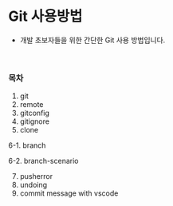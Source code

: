 # Git 사용방법
* 개발 초보자들을 위한 간단한 Git 사용 방법입니다.

</br>

### 목차

1. git
2. remote
3. gitconfig
4. gitignore
5. clone

6-1. branch

6-2. branch-scenario

7. pusherror
8. undoing
9. commit message with vscode

